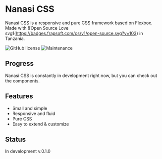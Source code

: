 # Nanasi CSS
Nanasi CSS is a responsive and pure CSS framework based on Flexbox. Made with ![Open Source Love svg1(https://badges.frapsoft.com/os/v1/open-source.svg?v=103) in Tanzania.

![GitHub license](https://img.shields.io/github/license/Naereen/StrapDown.js.svg)
![Maintenance](https://img.shields.io/badge/Maintained%3F-yes-green.svg)


## Progress

Nanasi CSS is constantly in development right now, but you can check out the components.

## Features

* Small and simple
* Responsive and fluid
* Pure CSS
* Easy to extend & customize



## Status

In development v.0.1.0
